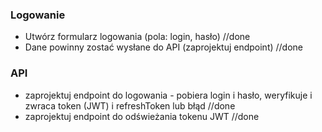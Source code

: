 ### Logowanie
- Utwórz formularz logowania (pola: login, hasło) //done
- Dane powinny zostać wysłane do API (zaprojektuj endpoint) //done

### API
- zaprojektuj endpoint do logowania - pobiera login i hasło, weryfikuje i zwraca token (JWT) i refreshToken lub błąd //done
- zaprojektuj endpoint do odświeżania tokenu JWT //done
